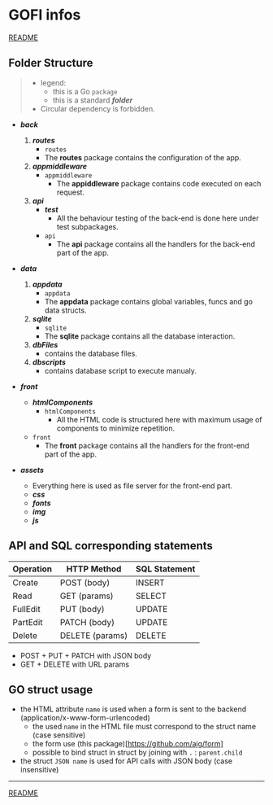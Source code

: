 # GOFI infos
[README](README.md)

## Folder Structure
> - legend:
>   - this is a Go `package`
>   - this is a standard ***folder***
> - Circular dependency is forbidden.

- ***back***
    1. ***routes***
        - `routes`
        - The **routes** package contains the configuration of the app.
    2. ***appmiddleware***
        - `appmiddleware`
            - The **appiddleware** package contains code executed on each request.
    3. ***api***
        - ***test***
            - All the behaviour testing of the back-end is done here under test subpackages.
        - `api`
            - The **api** package contains all the handlers for the back-end part of the app.

- ***data***
    1. ***appdata*** 
        - `appdata`
        - The **appdata** package contains global variables, funcs and go data structs.
    2. ***sqlite***
        - `sqlite`
        - The **sqlite** package contains all the database interaction.
    3. ***dbFiles*** 
        - contains the database files.
    4. ***dbscripts*** 
        - contains database script to execute manualy.

- ***front***
    - ***htmlComponents***
        - `htmlComponents`
            - All the HTML code is structured here with maximum usage of components to minimize repetition.
    - `front`
        - The **front** package contains all the handlers for the front-end part of the app.

- ***assets***
    - Everything here is used as file server for the front-end part.
    - ***css***
    - ***fonts***
    - ***img***
    - ***js***


## API and SQL corresponding statements
Operation | HTTP Method     | SQL Statement
--------- | --------------- | -------------
Create    | POST (body)     | INSERT
Read      | GET (params)    | SELECT
FullEdit  | PUT (body)      | UPDATE
PartEdit  | PATCH (body)    | UPDATE
Delete    | DELETE (params) | DELETE

- POST + PUT + PATCH with JSON body
- GET + DELETE with URL params


## GO struct usage
- the HTML attribute `name` is used when a form is sent to the backend (application/x-www-form-urlencoded)
    - the used `name` in the HTML file must correspond to the struct name (case sensitive)
    - the form use (this package)[https://github.com/ajg/form]
    - possible to bind struct in struct by joining with `.` : `parent.child`
- the struct `JSON name` is used for API calls with JSON body (case insensitive)

---

[README](README.md)
